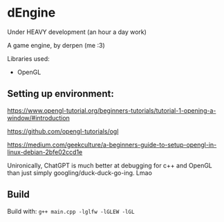 # dEngine

Under HEAVY development (an hour a day work)

A game engine, by derpen (me :3)

Libraries used:
* OpenGL

## Setting up environment: 

https://www.opengl-tutorial.org/beginners-tutorials/tutorial-1-opening-a-window/#introduction

https://github.com/opengl-tutorials/ogl

https://medium.com/geekculture/a-beginners-guide-to-setup-opengl-in-linux-debian-2bfe02ccd1e

Unironically, ChatGPT is much better at debugging for c++ and OpenGL than just simply googling/duck-duck-go-ing. Lmao

## Build

Build with:
`g++ main.cpp -lglfw -lGLEW -lGL`
